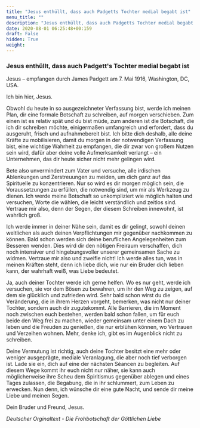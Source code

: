 ```yaml
---
title: "Jesus enthüllt, dass auch Padgetts Tochter medial begabt ist"
menu_title: ""
description: "Jesus enthüllt, dass auch Padgetts Tochter medial begabt ist"
date: 2020-08-01 06:25:48+00:159
draft: False
hidden: True
weight:
---
```

### Jesus enthüllt, dass auch Padgett's Tochter medial begabt ist

Jesus – empfangen durch James Padgett am 7. Mai 1916, Washington, DC, USA.

Ich bin hier, Jesus.

Obwohl du heute in so ausgezeichneter Verfassung bist, werde ich meinen Plan, dir eine formale Botschaft zu schreiben, auf morgen verschieben. Zum einen ist es relativ spät und du bist müde, zum anderen ist die Botschaft, die ich dir schreiben möchte, einigermaßen umfangreich und erfordert, dass du ausgeruht, frisch und aufnahmebereit bist. Ich bitte dich deshalb, alle deine Kräfte zu mobilisieren, damit du morgen in der notwendigen Verfassung bist, eine wichtige Wahrheit zu empfangen, die dir zwar von großem Nutzen sein wird, dafür aber deine volle Aufmerksamkeit verlangt – ein Unternehmen, das dir heute sicher nicht mehr gelingen wird.

Bete also unvermindert zum Vater und versuche, alle irdischen Ablenkungen und Zerstreuungen zu  meiden, um dich ganz auf das Spirituelle zu konzentrieren. Nur so wird es dir morgen möglich sein, die Voraussetzungen zu erfüllen, die notwendig sind, um mir als Werkzeug zu dienen. Ich werde meine Botschaft so unkompliziert wie möglich halten und versuchen, Worte die wählen, die leicht verständlich und zeitlos sind. Vertraue mir also, denn der Segen, der diesem Schreiben innewohnt, ist wahrlich groß.

Ich werde immer in deiner Nähe sein, damit es dir gelingt, sowohl deinen weltlichen als auch deinen Verpflichtungen mir gegenüber nachkommen zu können. Bald schon werden sich deine beruflichen Angelegenheiten zum Besseren wenden. Dies wird dir den nötigen Freiraum verschaffen, dich noch intensiver und hingebungsvoller unserer gemeinsamen Sache zu widmen. Vertraue mir also und zweifle nicht! Ich werde alles tun, was in meinen Kräften steht, denn ich liebe dich, wie nur ein Bruder dich lieben kann, der wahrhaft weiß, was Liebe bedeutet.

Ja, auch deiner Tochter werde ich gerne helfen. Wo es nur geht, werde ich versuchen, sie vor dem Bösen zu bewahren, um ihr den Weg zu zeigen, auf dem sie glücklich und zufrieden wird. Sehr bald schon wirst du die Veränderung, die in ihrem Herzen vorgeht, bemerken, was nicht nur deiner Tochter, sondern auch dir zugutekommt. Alle Barrieren, die im Moment noch zwischen euch bestehen, werden bald schon fallen, um für euch beide den Weg frei zu machen, wieder gemeinsam unter einem Dach zu leben und die Freuden zu genießen, die nur erblühen können, wo Vertrauen und Verzeihen wohnen. Mehr, denke ich, gibt es im Augenblick nicht zu schreiben.

Deine Vermutung ist richtig, auch deine Tochter besitzt eine mehr oder weniger ausgeprägte, mediale Veranlagung, die aber noch tief verborgen ist. Lade sie ein, dich auf eine der nächsten Séancen zu begleiten. Auf diesem Wege kommt ihr euch nicht nur näher, sie kann auch möglicherweise ihre Scheu dem Spiritismus gegenüber ablegen und eines Tages zulassen, die Begabung, die in ihr schlummert, zum Leben zu erwecken. Nun denn, ich wünsche dir eine gute Nacht, und sende dir meine Liebe und meinen Segen.

Dein Bruder und Freund, Jesus.

*Deutscher Orginaltext - Die Frohbotschaft der Göttlichen Liebe*
